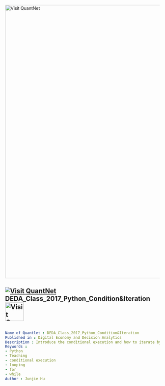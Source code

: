 [<img src="https://github.com/QuantLet/Styleguide-and-FAQ/blob/master/pictures/banner.png" width="888" alt="Visit QuantNet">](http://quantlet.de/)

## [<img src="https://github.com/QuantLet/Styleguide-and-FAQ/blob/master/pictures/qloqo.png" alt="Visit QuantNet">](http://quantlet.de/) **DEDA_Class_2017_Python_Condition&Iteration** [<img src="https://github.com/QuantLet/Styleguide-and-FAQ/blob/master/pictures/QN2.png" width="60" alt="Visit QuantNet 2.0">](http://quantlet.de/)

```yaml

Name of Quantlet : DEDA_Class_2017_Python_Condition&Iteration
Published in : Digital Economy and Decision Analytics
Description : Introduce the conditional execution and how to iterate by using #for# and #while# in a pythonic way.
Keywords : 
- Python
- Teaching
- conditional execution
- looping
- for
- while
Author : Junjie Hu












```
